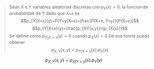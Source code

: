 > Sean X e Y variables aleatorias discretas con $p_{X}(x) >0$, la funcion de probabilidad de Y dado que X=x es 
> $$p_{Y|X=x}(y)=P(Y=y|X=x)=\frac{P(X=x, Y=y)}{P(X=x)}$$
> $$p_{Y|X=x}(y)=\frac{p_{XY(x,y)}}{p_{X(x)}}$$
>  Se define como $p_{Y|X=x}(y)=0$ cuando $p_{X}(x)=0$
> De esa forma puedo obtener $$p_{X,Y}(x,y)= p_{Y|X=x}(y). p_{X}(x)$$

$$p_{X,Y}(x,y)= p_{X|Y=y}(x). p_{Y}(y)$$